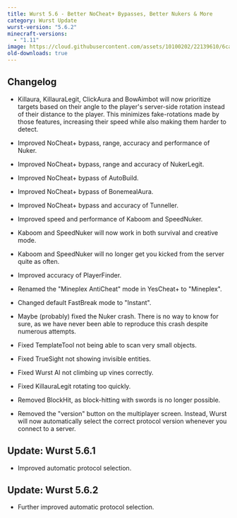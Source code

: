 ```yaml
---
title: Wurst 5.6 - Better NoCheat+ Bypasses, Better Nukers & More
category: Wurst Update
wurst-version: "5.6.2"
minecraft-versions:
  - "1.11"
image: https://cloud.githubusercontent.com/assets/10100202/22139610/6ca41a8a-dee7-11e6-871d-33a6227fabcd.jpg
old-downloads: true
---
```

## Changelog

- Killaura, KillauraLegit, ClickAura and BowAimbot will now prioritize targets based on their angle to the player's server-side rotation instead of their distance to the player. This minimizes fake-rotations made by those features, increasing their speed while also making them harder to detect.

- Improved NoCheat+ bypass, range, accuracy and performance of Nuker.

- Improved NoCheat+ bypass, range and accuracy of NukerLegit.

- Improved NoCheat+ bypass of AutoBuild.

- Improved NoCheat+ bypass of BonemealAura.

- Improved NoCheat+ bypass and accuracy of Tunneller.

- Improved speed and performance of Kaboom and SpeedNuker.

- Kaboom and SpeedNuker will now work in both survival and creative mode.

- Kaboom and SpeedNuker will no longer get you kicked from the server quite as often.

- Improved accuracy of PlayerFinder.

- Renamed the "Mineplex AntiCheat" mode in YesCheat+ to "Mineplex".

- Changed default FastBreak mode to "Instant".

- Maybe (probably) fixed the Nuker crash. There is no way to know for sure, as we have never been able to reproduce this crash despite numerous attempts.

- Fixed TemplateTool not being able to scan very small objects.

- Fixed TrueSight not showing invisible entities.

- Fixed Wurst AI not climbing up vines correctly.

- Fixed KillauraLegit rotating too quickly.

- Removed BlockHit, as block-hitting with swords is no longer possible.

- Removed the "version" button on the multiplayer screen. Instead, Wurst will now automatically select the correct protocol version whenever you connect to a server.

## Update: Wurst 5.6.1

- Improved automatic protocol selection.

## Update: Wurst 5.6.2

- Further improved automatic protocol selection.
